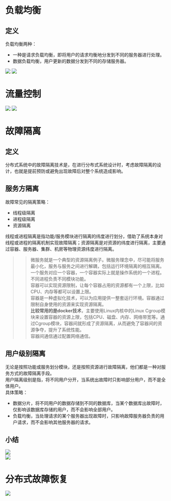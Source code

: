 # 负载均衡

## 定义
负载均衡两种：
* 一种是请求负载均衡，即将用户的请求均衡地分发到不同的服务器进行处理。
* 数据负载均衡，用户更新的数据分发到不同的存储服务器。  

![](./img/分布式-3.jpg)
![](./img/分布式-4.png)

# 流量控制

![](./img/分布式-11.jpg)
![](./img/分布式-12.png)
# 故障隔离
## 定义
分布式系统中的故障隔离技术是，在进行分布式系统设计时，考虑故障隔离的设计，也就是提前预防或避免出现故障后对整个系统造成影响。   

## 服务方隔离
故障常见的隔离策略：
* 线程级隔离
* 进程级隔离
* 资源隔离

线程或进程隔离是指功能/服务模块进行隔离的纬度进行划分，借助了系统本身对线程或进程的隔离机制实现故障隔离；资源隔离是对资源的纬度进行隔离，主要通过容器、服务器、集群、机房等物理资源纬度进行隔离。  

>> 微服务就是一个典型的资源隔离例子。微服务理念中，尽可能将服务最小化，服务与服务之间进行解耦，包括运行环境隔离的相互隔离。一个服务对应一个容器，一个容器实际上就是操作系统的一个进程。不同进程负责不同模块功能。  
容器可以实现资源限制，让每个容器占用的资源都有一个上限，比如CPU、内存等都可以设置上限。  
容器是一种虚拟化技术，可以为应用提供一整套运行环境。容器通过限制自身使用的资源来实现资源隔离。  
<strong>比较常用的是docker技术</strong>，主要使用Linux内核中的Linux Cgroup模块来设置容器的资源上限，包括CPU、磁盘、内存、网络带宽等。通过Cgroup模块，容器间就形成了资源隔离，从而避免了容器间的资源争夺，提升了系统性能。  
容器间通信通过配置网络通信。  


## 用户级别隔离
无论是按照功能或服务划分模块，还是按照资源进行故障隔离，他们都是一种对服务方式的故障隔离手段。  
用户隔离级别是指，将不同用户分开，当系统出故障时只影响部分用户，而不是全体用户。  
具体策略：
* 数据分片，将不同用户的数据存储到不同的数据库，当某个数据库出故障时，仅影响该数据库存储的用户，而不会影响全部用户。  
* 负载均衡，当处理请求的某个服务器出现故障时，只影响故障服务器负责的用户请求，而不会影响其他服务器的请求。  

## 小结
![](./img/分布式-1.jpg)  
![](./img/分布式-2.png)

# 分布式故障恢复
![](./img/分布式-15.png)